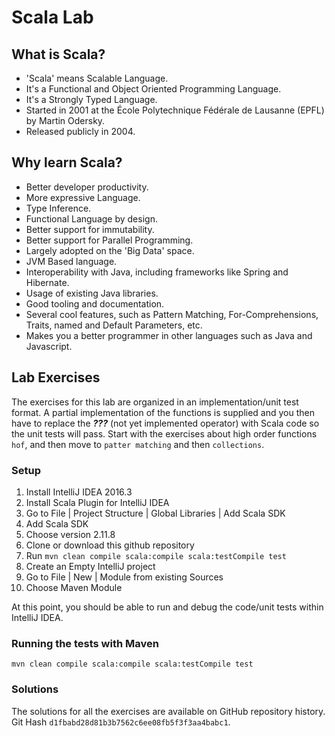 # Scala Lab

## What is Scala?
   * 'Scala' means Scalable Language. 
   * It's a Functional and Object Oriented Programming Language.
   * It's a Strongly Typed Language.
   * Started in 2001 at the École Polytechnique Fédérale de Lausanne (EPFL) by Martin Odersky.
   * Released publicly in 2004.

## Why learn Scala?

  * Better developer productivity.
  * More expressive Language.
  * Type Inference.
  * Functional Language by design.
  * Better support for immutability.
  * Better support for Parallel Programming.
  * Largely adopted on the 'Big Data' space. 
  * JVM Based language. 
  * Interoperability with Java, including frameworks like Spring and Hibernate.
  * Usage of existing Java libraries.
  * Good tooling and documentation.
  * Several cool features, such as Pattern Matching, For-Comprehensions, Traits, named and Default Parameters, etc.
  * Makes you a better programmer in other languages such as Java and Javascript.

## Lab Exercises

The exercises for this lab are organized in an implementation/unit test format. A partial implementation of the functions is supplied and you then have to replace the **_???_** (not yet implemented operator) with Scala code so the unit tests will pass.
Start with the exercises about high order functions `hof`, and then move to `patter matching` and then `collections`.  

### Setup

1. Install IntelliJ IDEA 2016.3
2. Install Scala Plugin for IntelliJ IDEA
3. Go to File | Project Structure | Global Libraries | Add Scala SDK
4. Add Scala SDK
5. Choose version 2.11.8
6. Clone or download this github repository
7. Run `mvn clean compile scala:compile scala:testCompile test`
8. Create an Empty IntelliJ project
9. Go to File | New | Module from existing Sources
10. Choose Maven Module

At this point, you should be able to run and debug the code/unit tests within IntelliJ IDEA.

### Running the tests with Maven

`mvn clean compile scala:compile scala:testCompile test`

### Solutions

The solutions for all the exercises are available on GitHub repository history. Git Hash `d1fbabd28d81b3b7562c6ee08fb5f3f3aa4babc1`.
